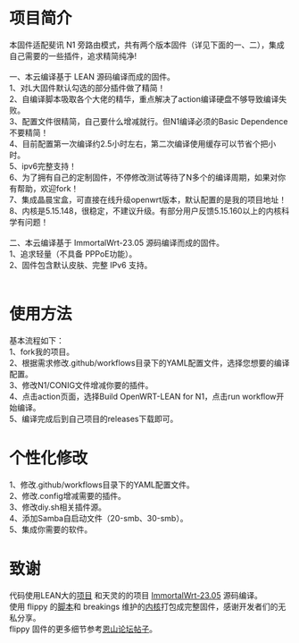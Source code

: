 # 项目简介
本固件适配斐讯 N1 旁路由模式，共有两个版本固件（详见下面的一、二），集成自己需要的一些插件，追求精简纯净!<br>
<br>
一、本云编译基于 LEAN 源码编译而成的固件。<br>
1、对L大固件默认勾选的部分插件做了精简！<br>
2、自编译脚本吸取各个大佬的精华，重点解决了action编译硬盘不够导致编译失败。<br>
3、配置文件很精简，自己要什么增减就行。但N1编译必须的Basic Dependence不要精简！<br>
4、目前配置第一次编译约2.5小时左右，第二次编译使用缓存可以节省个把小时。<br>
5、ipv6完整支持！<br>
6、为了拥有自己的定制固件，不停修改测试等待了N多个的编译周期，如果对你有帮助，欢迎fork！<br>
7、集成晶晨宝盒，可直接在线升级openwrt版本，默认配置的是我的项目地址！<br>
8、内核是5.15.148，很稳定，不建议升级。有部分用户反馈5.15.160以上的内核科学有问题！<br>
<br>
二、本云编译基于 ImmortalWrt-23.05 源码编译而成的固件。<br>
1、追求轻量（不具备 PPPoE功能）。<br>
2、固件包含默认皮肤、完整 IPv6 支持。<br>
<br>
# 使用方法
基本流程如下：<br>
1、fork我的项目。<br>
2、根据需求修改.github/workflows目录下的YAML配置文件，选择您想要的编译配置。<br>
3、修改N1/CONIG文件增减你要的插件。<br>
4、点击action页面，选择Build OpenWRT-LEAN for N1，点击run workflow开始编译。<br>
5、编译完成后到自己项目的releases下载即可。<br>
# 个性化修改
1、修改.github/workflows目录下的YAML配置文件。<br>
2、修改.config增减需要的插件。<br>
3、修改diy.sh相关插件源。<br>
4、添加Samba自启动文件（20-smb、30-smb）。<br>
5、集成你需要的软件。<br>
# 致谢
代码使用LEAN大的[项目](https://github.com/coolsnowwolf/lede) 和天灵的的项目 [ImmortalWrt-23.05](https://github.com/immortalwrt/immortalwrt/tree/openwrt-23.05) 源码编译。 <br>
使用 flippy 的[脚本](https://github.com/unifreq/openwrt_packit)和 breakings 维护的[内核](https://github.com/breakings/OpenWrt/releases/tag/kernel_stable)打包成完整固件，感谢开发者们的无私分享。<br>
flippy 固件的更多细节参考[恩山论坛帖子](https://www.right.com.cn/forum/thread-4076037-1-1.html)。
